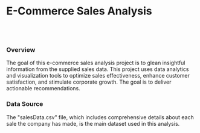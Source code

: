 # E-Commerce Sales Analysis
<br/><br/>
### Overview
The goal of this e-commerce sales analysis project is to glean insightful information from the supplied sales data. This project uses data analytics and visualization tools to optimize sales effectiveness, enhance customer satisfaction, and stimulate corporate growth. The goal is to deliver actionable recommendations.

### Data Source
The "salesData.csv" file, which includes comprehensive details about each sale the company has made, is the main dataset used in this analysis.
